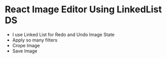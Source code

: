 # React Image Editor Using LinkedList DS

- I use Linked List for Redo and Undo Image State
- Apply so many filters
- Crope Image
- Save Image
